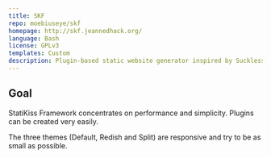 ```yaml
---
title: SKF
repo: moebiuseye/skf
homepage: http://skf.jeannedhack.org/
language: Bash
license: GPLv3
templates: Custom
description: Plugin-based static website generator inspired by Suckless Web Framework. 
---
```


## Goal

StatiKiss Framework concentrates on performance and simplicity. 
Plugins can be created very easily. 

The three themes (Default, Redish and Split) are responsive and 
try to be as small as possible. 
